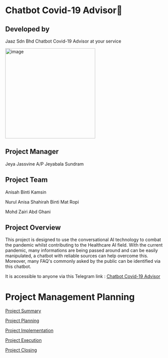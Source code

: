  # Chatbot Covid-19 Advisor🦠

## Developed by 
 Jaaz Sdn Bhd
 Chatbot Covid-19 Advisor at your service
 
 
<img width="285" alt="image" src="https://user-images.githubusercontent.com/55356959/150516890-8c7e1fef-8d6d-4eb5-a87b-23ed68cb70b0.jpeg">




## Project Manager
Jeya Jassvine A/P Jeyabala Sundram

## Project Team
Anisah Binti Kamsin

Nurul Anisa Shahirah Binti Mat Ropi 

Mohd Zairi Abd Ghani

## Project Overview

This project is designed to use the conversational AI technology to combat the pandemic whilst contributing to 
the Healthcare AI field. With the current pandemic, many informations are being passed around and can be easily manipulated, a chatbot with reliable sources
can help overcome this. Moreover, many FAQ's commonly asked by the public can be identified via this chatbot.

It is accessible to anyone via this Telegram link : [Chatbot Covid-19 Advisor](https://web.telegram.org/z/#2114253556)

# Project Management Planning

[Project Summary](https://github.com/Jassvine/Covid19Bot/blob/main/Documentation/1-PROJECT%20SUMMARY.md)

[Project Planning](https://github.com/Jassvine/Covid19Bot/blob/main/Documentation/2-PROJECT%20PLANNING.md)

[Project Implementation](https://github.com/Jassvine/Covid19Bot/blob/main/Documentation/3-PROJECT%20IMPLEMENTATION.md)

[Project Execution](https://github.com/Jassvine/Covid19Bot/blob/main/Documentation/4-PROJECT%20EXECUTION.md)

[Project Closing](https://github.com/Jassvine/Covid19Bot/blob/main/Documentation/5-PROJECT%20CLOSING)
